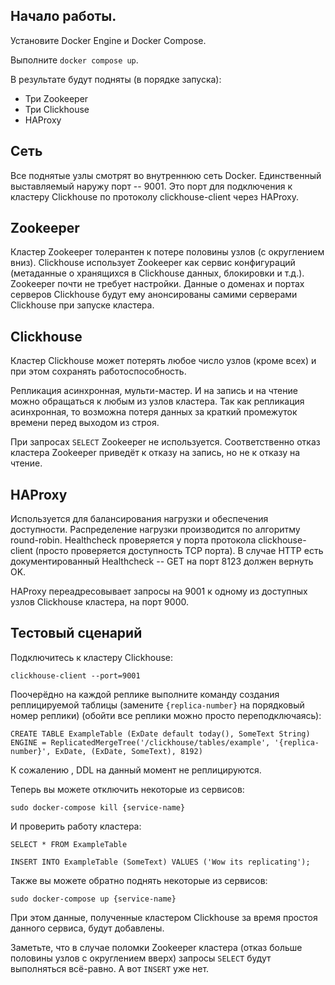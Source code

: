 ## Начало работы.

Установите Docker Engine и Docker Compose.

Выполните `docker compose up`. 

В результате будут подняты (в порядке запуска):

* Три Zookeeper
* Три Clickhouse
* HAProxy

## Сеть

Все поднятые узлы смотрят во внутреннюю сеть Docker. Единственный выставляемый наружу порт -- 9001. Это порт для подключения к кластеру Clickhouse по протоколу clickhouse-client через HAProxy. 

## Zookeeper

Кластер Zookeeper толерантен к потере половины узлов (с округлением вниз). Clickhouse использует Zookeeper как сервис конфигураций (метаданные о хранящихся в Clickhouse данных, блокировки и т.д.). Zookeeper почти не требует настройки. Данные о доменах и портах серверов Clickhouse будут ему анонсированы самими серверами Clickhouse при запуске кластера. 

## Clickhouse 

Кластер Clickhouse может потерять любое число узлов (кроме всех) и при этом сохранять работоспособность. 

Репликация асинхронная, мульти-мастер. И на запись и на чтение можно обращаться к любым из узлов кластера. Так как репликация асинхронная, то возможна потеря данных за краткий промежуток времени перед выходом из строя.

При запросах `SELECT` Zookeeper не используется. Соответственно отказ кластера Zookeeper приведёт к отказу на запись, но не к отказу на чтение.

## HAProxy

Используется для балансирования нагрузки и обеспечения доступности. Распределение нагрузки производится по алгоритму round-robin. Healthcheck проверяется у порта протокола clickhouse-client (просто проверяется доступность TCP порта). В случае HTTP есть документированный Healthcheck -- GET на порт 8123 должен вернуть OK.

HAProxy переадресовывает запросы на 9001 к одному из доступных узлов Clickhouse кластера, на порт 9000.

## Тестовый сценарий

Подключитесь к кластеру Clickhouse:

`clickhouse-client --port=9001`

Поочерёдно на каждой реплике выполните команду создания реплицируемой таблицы (замените `{replica-number}` на порядковый номер реплики) (обойти все реплики можно просто переподключаясь):

`CREATE TABLE ExampleTable (ExDate default today(), SomeText String) ENGINE = ReplicatedMergeTree('/clickhouse/tables/example', '{replica-number}', ExDate, (ExDate, SomeText), 8192)`

К сожалению , DDL на данный момент не реплицируются.

Теперь вы можете отключить некоторые из сервисов:

`sudo docker-compose kill {service-name}`

И проверить работу кластера:

`SELECT * FROM ExampleTable`

`INSERT INTO ExampleTable (SomeText) VALUES ('Wow its replicating');`

Также вы можете обратно поднять некоторые из сервисов:

`sudo docker-compose up {service-name}`

При этом данные, полученные кластером Clickhouse за время простоя данного сервиса, будут добавлены.

Заметьте, что в случае поломки Zookeeper кластера (отказ больше половины узлов с округлением вверх) запросы `SELECT` будут выполняться всё-равно. А вот `INSERT` уже нет.
